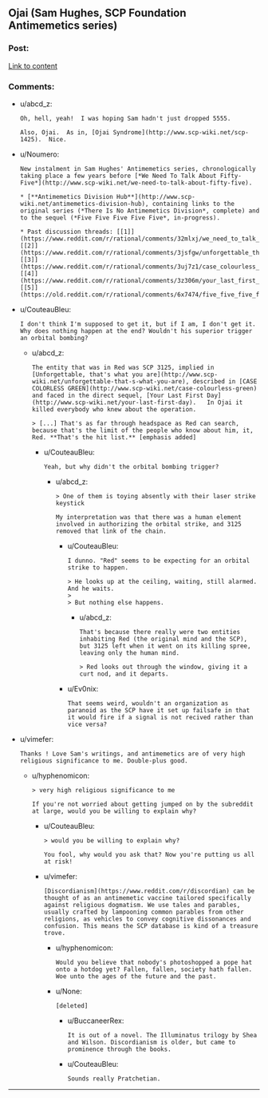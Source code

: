 ## Ojai (Sam Hughes, SCP Foundation Antimemetics series)

### Post:

[Link to content](http://www.scp-wiki.net/ojai)

### Comments:

- u/abcd_z:
  ```
  Oh, hell, yeah!  I was hoping Sam hadn't just dropped 5555.

  Also, Ojai.  As in, [Ojai Syndrome](http://www.scp-wiki.net/scp-1425).  Nice.
  ```

- u/Noumero:
  ```
  New instalment in Sam Hughes' Antimemetics series, chronologically taking place a few years before [*We Need To Talk About Fifty-Five*](http://www.scp-wiki.net/we-need-to-talk-about-fifty-five).

  * [**Antimemetics Division Hub**](http://www.scp-wiki.net/antimemetics-division-hub), containing links to the original series (*There Is No Antimemetics Division*, complete) and to the sequel (*Five Five Five Five Five*, in-progress).

  * Past discussion threads: [[1]](https://www.reddit.com/r/rational/comments/32mlxj/we_need_to_talk_about_fiftyfive_scp_foundation/), [[2]](https://www.reddit.com/r/rational/comments/3jsfgw/unforgettable_thats_what_you_are_scp_foundation/), [[3]](https://www.reddit.com/r/rational/comments/3uj7z1/case_colourless_green_scp_foundation_story_by_sam/), [[4]](https://www.reddit.com/r/rational/comments/3z306m/your_last_first_day_scp_foundation_story_by_sam/), [[5]](https://old.reddit.com/r/rational/comments/6x7474/five_five_five_five_five_sam_hughes_scp/).
  ```

- u/CouteauBleu:
  ```
  I don't think I'm supposed to get it, but if I am, I don't get it. Why does nothing happen at the end? Wouldn't his superior trigger an orbital bombing?
  ```

  - u/abcd_z:
    ```
    The entity that was in Red was SCP 3125, implied in [Unforgettable, that's what you are](http://www.scp-wiki.net/unforgettable-that-s-what-you-are), described in [CASE COLORLESS GREEN](http://www.scp-wiki.net/case-colourless-green) and faced in the direct sequel, [Your Last First Day](http://www.scp-wiki.net/your-last-first-day).   In Ojai it killed everybody who knew about the operation.  

    > [...] That's as far through headspace as Red can search, because that's the limit of the people who know about him, it, Red. **That's the hit list.** [emphasis added]
    ```

    - u/CouteauBleu:
      ```
      Yeah, but why didn't the orbital bombing trigger?
      ```

      - u/abcd_z:
        ```
        > One of them is toying absently with their laser strike keystick

        My interpretation was that there was a human element involved in authorizing the orbital strike, and 3125 removed that link of the chain.
        ```

        - u/CouteauBleu:
          ```
          I dunno. "Red" seems to be expecting for an orbital strike to happen.

          > He looks up at the ceiling, waiting, still alarmed. And he waits.
          >
          > But nothing else happens.
          ```

          - u/abcd_z:
            ```
            That's because there really were two entities inhabiting Red (the original mind and the SCP), but 3125 left when it went on its killing spree, leaving only the human mind.

            > Red looks out through the window, giving it a curt nod, and it departs.
            ```

        - u/Ev0nix:
          ```
          That seems weird, wouldn't an organization as paranoid as the SCP have it set up failsafe in that it would fire if a signal is not recived rather than vice versa?
          ```

- u/vimefer:
  ```
  Thanks ! Love Sam's writings, and antimemetics are of very high religious significance to me. Double-plus good.
  ```

  - u/hyphenomicon:
    ```
    > very high religious significance to me

    If you're not worried about getting jumped on by the subreddit at large, would you be willing to explain why?
    ```

    - u/CouteauBleu:
      ```
      > would you be willing to explain why?

      You fool, why would you ask that? Now you're putting us all at risk!
      ```

    - u/vimefer:
      ```
      [Discordianism](https://www.reddit.com/r/discordian) can be thought of as an antimemetic vaccine tailored specifically against religious dogmatism. We use tales and parables, usually crafted by lampooning common parables from other religions, as vehicles to convey cognitive dissonances and confusion. This means the SCP database is kind of a treasure trove.
      ```

      - u/hyphenomicon:
        ```
        Would you believe that nobody's photoshopped a pope hat onto a hotdog yet? Fallen, fallen, society hath fallen. Woe unto the ages of the future and the past.
        ```

      - u/None:
        ```
        [deleted]
        ```

        - u/BuccaneerRex:
          ```
          It is out of a novel. The Illuminatus trilogy by Shea and Wilson. Discordianism is older, but came to prominence through the books.
          ```

        - u/CouteauBleu:
          ```
          Sounds really Pratchetian.
          ```

---

